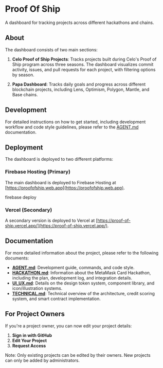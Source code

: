 # Proof Of Ship

A dashboard for tracking projects across different hackathons and chains.

## About

The dashboard consists of two main sections:

1.  **Celo Proof of Ship Projects**: Tracks projects built during Celo's Proof of Ship program across three seasons. The dashboard visualizes commit activity, issues, and pull requests for each project, with filtering options by season.

2.  **Papa Dashboard**: Tracks daily goals and progress across different blockchain projects, including Lens, Optimism, Polygon, Mantle, and Base chains.

## Development

For detailed instructions on how to get started, including development workflow and code style guidelines, please refer to the [AGENT.md](./docs/AGENT.md) documentation.

## Deployment

The dashboard is deployed to two different platforms:

### Firebase Hosting (Primary)

The main dashboard is deployed to Firebase Hosting at [https://proofofship.web.app](https://proofofship.web.app).

firebase deploy

### Vercel (Secondary)

A secondary version is deployed to Vercel at [https://proof-of-ship.vercel.app/](https://proof-of-ship.vercel.app/).

## Documentation

For more detailed information about the project, please refer to the following documents:

- [**AGENT.md**](./docs/AGENT.md): Development guide, commands, and code style.
- [**HACKATHON.md**](./docs/HACKATHON.md): Information about the MetaMask Card Hackathon, including the plan, development log, and integration details.
- [**UI_UX.md**](./docs/UI_UX.md): Details on the design token system, component library, and icon/illustration systems.
- [**TECHNICAL.md**](./docs/TECHNICAL.md): Technical overview of the architecture, credit scoring system, and smart contract implementation.

## For Project Owners

If you're a project owner, you can now edit your project details:

1.  **Sign in with GitHub**
2.  **Edit Your Project**
3.  **Request Access**

Note: Only existing projects can be edited by their owners. New projects can only be added by administrators.
